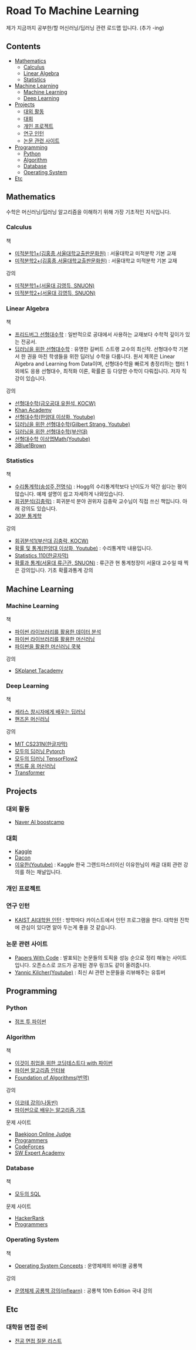 # Road To Machine Learning
제가 지금까지 공부한/할 머신러닝/딥러닝 관련 로드맵 입니다. (추가 -ing)

## Contents

- [Mathematics](#mathematics)
  * [Calculus](#calculus)
  * [Linear Algebra](#linear-algebra)
  * [Statistics](#statistics)
- [Machine Learning](#machine-learning)
  * [Machine Learning](#machine-learning)
  * [Deep Learning](#deep-learning)
- [Projects](#projects)
  * [대외 활동](#대외-활동)
  * [대회](#대회)
  * [개인 프로젝트](#개인-프로젝트)
  * [연구 인턴](#연구-인턴)
  * [논문 관련 사이트](#논문-관련-사이트)
- [Programming](#programming)
  * [Python](#python)
  * [Algorithm](#algorithm)
  * [Database](#database)
  * [Operating System](#operating-system)
- [Etc](#etc)
## Mathematics

수학은 머신러닝/딥러닝 알고리즘을 이해하기 위해 가장 기초적인 지식입니다.


### Calculus
책
* [미적분학1+(김홍종,서울대학교출판문화원)](http://www.kyobobook.co.kr/product/detailViewKor.laf?mallGb=KOR&ejkGb=KOR&barcode=9788952117878) : 서울대학교 미적분학 기본 교재
* [미적분학2+(김홍종,서울대학교출판문화원)](http://www.kyobobook.co.kr/product/detailViewKor.laf?ejkGb=KOR&mallGb=KOR&barcode=9788952117885&orderClick=LEa&Kc=) : 서울대학교 미적분학 기본 교재

강의
* [미적분학1+(서울대 김영득, SNUON)](http://etl.snu.ac.kr/local/ubonline/course_view.php?id=206524&returnurl=L2xvY2FsL3Vib25saW5lL2luZGV4LnBocD9zZWFyY2h0eXBlPTEma2V5d29yZD0lRUMlODglOTglRUQlOTUlOTk=)
* [미적분학2+(서울대 김영득, SNUON)](http://etl.snu.ac.kr/local/ubonline/course_view.php?id=206525&returnurl=L2xvY2FsL3Vib25saW5lL2luZGV4LnBocD9zZWFyY2h0eXBlPTEma2V5d29yZD0lRUMlODglOTglRUQlOTUlOTk=)


### Linear Algebra
책
* [프리드버그 선형대수학](http://www.kyobobook.co.kr/product/detailViewKor.laf?ejkGb=KOR&mallGb=KOR&barcode=9791156644910&orderClick=LEa&Kc=) : 일반적으로 공대에서 사용하는 교재보다 수학적 깊이가 있는 전공서. 
* [딥러닝을 위한 선형대수학](http://www.kyobobook.co.kr/product/detailViewKor.laf?ejkGb=KOR&mallGb=KOR&barcode=9791156644972&orderClick=LEa&Kc=) : 유명한 길버트 스트랭 교수의 최신작. 선형대수학 기본서 한 권을 마친 학생들을 위한 딥러닝 수학을 다룹니다. 원서 제목은 Linear Algebra and Learning from Data이며, 선형대수학을 빠르게 총정리하는 챕터 1 외에도 응용 선형대수, 최적화 이론, 확률론 등 다양한 수학이 다뤄집니다. 저자 직강이 있습니다. 

강의
* [선형대수학(금오공대 유원석, KOCW)](http://www.kocw.net/home/cview.do?cid=f4e5be3972ba9f35)
* [Khan Academy](https://ko.khanacademy.org/profile/me/courses)
* [선형대수학(한양대 이상화, Youtube)](https://www.youtube.com/watch?v=XHfKCNkLfmg&list=PLSN_PltQeOyjDGSghAf92VhdMBeaLZWR3)
* [딥러닝을 위한 선형대수학(Gilbert Strang, Youtube)](https://www.youtube.com/playlist?list=PLUl4u3cNGP63oMNUHXqIUcrkS2PivhN3k)
* [딥러닝을 위한 선형대수학(부산대)](http://wwwdev.kmoocs.kr/courses/course-v1:PNUk+LD_C01+2020_020/about) 
* [선형대수학 이상엽Math(Youtube)](https://www.youtube.com/watch?v=525w2Zqh13M&list=PL127T2Zu76FuVMq1UQnZv9SG-GFIdZfLg)
* [3Blue1Brown](https://www.youtube.com/playlist?list=PLZHQObOWTQDPD3MizzM2xVFitgF8hE_ab)


### Statistics
책
* [수리통계학(송성주,전명식)](http://www.kyobobook.co.kr/product/detailViewKor.laf?ejkGb=KOR&mallGb=KOR&barcode=9791158082406&orderClick=LEa&Kc=) : Hogg의 수리통계학보다 난이도가 약간 쉽다는 평이 많습니다. 예제 설명이 쉽고 자세하게 나와있습니다.
* [회귀분석(김충락)](http://www.kyobobook.co.kr/product/detailViewKor.laf?ejkGb=KOR&mallGb=KOR&barcode=9788981728304&orderClick=LAG&Kc=) : 회귀분석 분야 권위자 김충락 교수님이 직접 쓰신 책입니다. 아래 강의도 있습니다. 
* [30분 통계학](http://www.kyobobook.co.kr/product/detailViewKor.laf?ejkGb=KOR&mallGb=KOR&barcode=9791160505948&orderClick=LEa&Kc=)

강의
* [회귀분석1(부산대 김충락, KOCW)](http://www.kocw.net/home/cview.do?cid=75c5b6edd7f56811)
* [확률 및 통계(한양대 이상화, Youtube)](https://www.youtube.com/watch?v=2ewO_6msPbA&list=PLSN_PltQeOyjmRIsC7VNirXOBqWoypd4V) : 수리통계학 내용입니다.
* [Statistics 110(한글자막)](https://www.boostcourse.org/ai152)
* [확률과 통계(서울대 류근관, SNUON)](http://etl.snu.ac.kr/local/ubonline/course_view.php?id=206422&returnurl=L2xvY2FsL3Vib25saW5lL2luZGV4LnBocD9zZWFyY2h0eXBlPTEma2V5d29yZD0lRUIlQTUlOTglRUElQjclQkMlRUElQjQlODA=) : 류근관 현 통계청장이 서울대 교수일 때 찍은 강의입니다. 기초 확률과통계 강의


## Machine Learning

### Machine Learning
책
* [파이썬 라이브러리를 활용한 데이터 분석](http://www.kyobobook.co.kr/product/detailViewKor.laf?ejkGb=KOR&mallGb=KOR&barcode=9791162241905&orderClick=LEa&Kc=)
* [파이썬 라이브러리를 활용한 머신러닝](http://www.kyobobook.co.kr/product/detailViewKor.laf?ejkGb=KOR&mallGb=KOR&barcode=9791162241646&orderClick=LEa&Kc=)
* [파이썬을 활용한 머신러닝 쿡북](http://www.kyobobook.co.kr/product/detailViewKor.laf?ejkGb=KOR&mallGb=KOR&barcode=9791162241950&orderClick=LEa&Kc=)

강의
* [SKplanet Tacademy](https://www.youtube.com/c/SKplanetTacademy)


### Deep Learning
책
* [케라스 창시자에게 배우는 딥러닝](http://www.kyobobook.co.kr/product/detailViewKor.laf?ejkGb=KOR&mallGb=KOR&barcode=9791160505979&orderClick=LEa&Kc=)
* [핸즈온 머신러닝](http://www.kyobobook.co.kr/product/detailViewKor.laf?ejkGb=KOR&mallGb=KOR&barcode=9791162242964&orderClick=LEa&Kc=)

강의
* [MIT CS231N(한글자막)](https://github.com/visionNoob/CS231N_17_KOR_SUB)
* [모두의 딥러닝 Pytorch](https://www.youtube.com/watch?v=7eldOrjQVi0&list=PLQ28Nx3M4JrhkqBVIXg-i5_CVVoS1UzAv)
* [모두의 딥러닝 TensorFlow2](https://www.youtube.com/watch?v=7eldOrjQVi0&list=PLQ28Nx3M4Jrguyuwg4xe9d9t2XE639e5C)
* [앤드류 응 머신러닝](https://www.coursera.org/learn/machine-learning/home/welcome)
* [Transformer](https://www.youtube.com/watch?v=TQQlZhbC5ps)


## Projects

### 대외 활동
* [Naver AI boostcamp](https://boostcamp.connect.or.kr/)


### 대회
* [Kaggle](https://www.kaggle.com/)
* [Dacon](https://dacon.io/)
* [이유한(Youtube)](https://www.youtube.com/c/YouHanLee) : Kaggle 한국 그랜드마스터이신 이유한님이 캐글 대회 관련 강의를 하는 채널입니다.


### 개인 프로젝트


### 연구 인턴
* [KAIST AI대학원 인턴](https://gsai.kaist.ac.kr/?lang=ko) : 방학마다 카이스트에서 인턴 프로그램을 한다. 대학원 진학에 관심이 있다면 알아 두는게 좋을 것 같습니다.

### 논문 관련 사이트
* [Papers With Code](https://paperswithcode.com/sota) : 발표되는 논문들의 토픽을 성능 순으로 정리 해놓는 사이트입니다. 오픈소스로 코드가 공개된 경우 링크도 같이 올려줍니다.
* [Yannic Kilcher(Youtube)](https://www.youtube.com/c/YannicKilcher/featured) : 최신 AI 관련 논문들을 리뷰해주는 유튜버

## Programming

### Python
* [점프 투 파이썬](https://wikidocs.net/book/1)


### Algorithm
책
* [이것이 취업을 위한 코딩테스트다 with 파이썬](http://www.kyobobook.co.kr/product/detailViewKor.laf?ejkGb=KOR&mallGb=KOR&barcode=9791162243077&orderClick=LEa&Kc=)
* [파이썬 알고리즘 인터뷰](http://www.kyobobook.co.kr/product/detailViewKor.laf?ejkGb=KOR&mallGb=KOR&barcode=9791189909178&orderClick=LEa&Kc=)
* [Foundation of Algorithms(번역)](http://www.kyobobook.co.kr/product/detailViewKor.laf?mallGb=KOR&ejkGb=KOR&barcode=9791156005032)

강의
* [이코테 강의(나동빈)](https://www.youtube.com/watch?v=m-9pAwq1o3w&list=PLRx0vPvlEmdAghTr5mXQxGpHjWqSz0dgC&index=1)
* [파이썬으로 배우는 알고리즘 기초](https://www.inflearn.com/course/%ED%8C%8C%EC%9D%B4%EC%8D%AC-%EC%95%8C%EA%B3%A0%EB%A6%AC%EC%A6%98-%EA%B8%B0%EC%B4%88/dashboard)

문제 사이트
* [Baekjoon Online Judge](https://www.acmicpc.net/)
* [Programmers](https://programmers.co.kr/)
* [CodeForces](http://codeforces.com/problemset?order=BY_RATING_ASC)
* [SW Expert Academy](https://swexpertacademy.com/main/main.do)

### Database
책
* [모두의 SQL](http://www.kyobobook.co.kr/product/detailViewKor.laf?ejkGb=KOR&mallGb=KOR&barcode=9791160505771&orderClick=LEa&Kc=)

문제 사이트
* [HackerRank](https://www.hackerrank.com/dashboard)
* [Programmers](https://programmers.co.kr/)

### Operating System
책
* [Operating System Concepts](http://www.kyobobook.co.kr/product/detailViewEng.laf?ejkGb=ENG&mallGb=ENG&barcode=9781119586166&orderClick=LAG&Kc=) : 운영체제의 바이블 공룡책

강의
* [운영체제 공룡책 강의(inflearn)](https://www.inflearn.com/course/%EC%9A%B4%EC%98%81%EC%B2%B4%EC%A0%9C-%EA%B3%B5%EB%A3%A1%EC%B1%85-%EC%A0%84%EA%B3%B5%EA%B0%95%EC%9D%98) : 공룡책 10th Edition 국내 강의

## Etc
### 대학원 면접 준비
* [전공 면접 질문 리스트](https://jrc-park.tistory.com/259?category=487571)

